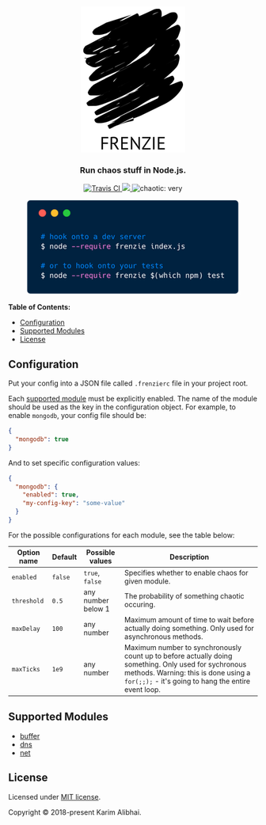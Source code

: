 <p align="center">
  <img src=".github/logo.png" alt="FRENZIE">
</p>

<h3 align="center">Run chaos stuff in Node.js.</h3>

<p align="center">
  <a href="https://travis-ci.org/karimsa/frenzie">
    <img src="https://travis-ci.org/karimsa/frenzie.svg?branch=master" alt="Travis CI">
  </a>

  <a href="https://codecov.io/gh/karimsa/frenzie">
    <img src="https://codecov.io/gh/karimsa/frenzie/branch/master/graph/badge.svg">
  </a>

  <img src="https://img.shields.io/badge/chaotic-very-red.svg" alt="chaotic: very">
</p>

<p align="center">
  <img src=".github/demo.png" alt="node --require frenzie index.js">
</p>

**Table of Contents:**

 - [Configuration](#configuration)
 - [Supported Modules](#supported-modules)
 - [License](#license)

## Configuration

Put your config into a JSON file called `.frenzierc` file in your project root.

Each [supported module](#supported-modules) must be explicitly enabled. The name of
the module should be used as the key in the configuration object. For example, to enable
`mongodb`, your config file should be:

```json
{
  "mongodb": true
}
```

And to set specific configuration values:

```json
{
  "mongodb": {
    "enabled": true,
    "my-config-key": "some-value"
  }
}
```

For the possible configurations for each module, see the table below:

| Option name | Default | Possible values    | Description                                         |
|-------------|---------|--------------------|-----------------------------------------------------|
| `enabled`   | `false` | `true`, `false`    | Specifies whether to enable chaos for given module. |
| `threshold` | `0.5`   | any number below 1 | The probability of something chaotic occuring.      |
| `maxDelay`  | `100`   | any number         | Maximum amount of time to wait before actually doing something. Only used for asynchronous methods. |
| `maxTicks`  | `1e9`   | any number         | Maximum number to synchronously count up to before actually doing something. Only used for sychronous methods. Warning: this is done using a `for(;;);` - it's going to hang the entire event loop. |

## Supported Modules

 - [buffer](src/buffer)
 - [dns](src/dns)
 - [net](src/net)

## License

Licensed under [MIT license](LICENSE.md).

Copyright &copy; 2018-present Karim Alibhai.

